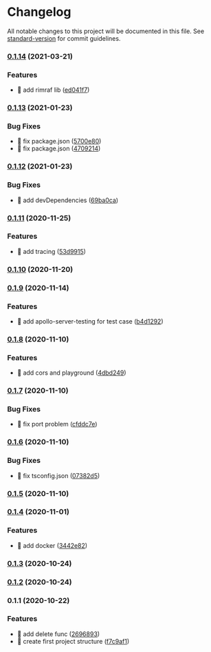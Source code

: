 # Changelog

All notable changes to this project will be documented in this file. See [standard-version](https://github.com/conventional-changelog/standard-version) for commit guidelines.

### [0.1.14](https://github.com/yeukfei02/node-typescript-graphql-playground/compare/v0.1.13...v0.1.14) (2021-03-21)


### Features

* 🎸 add rimraf lib ([ed041f7](https://github.com/yeukfei02/node-typescript-graphql-playground/commit/ed041f742c259bcc64e23285c57f24185308dac8))

### [0.1.13](https://github.com/yeukfei02/node-typescript-graphql-playground/compare/v0.1.12...v0.1.13) (2021-01-23)


### Bug Fixes

* 🐛 fix package.json ([5700e80](https://github.com/yeukfei02/node-typescript-graphql-playground/commit/5700e806e09220f86017647b5f9d983715de6068))
* 🐛 fix package.json ([4709214](https://github.com/yeukfei02/node-typescript-graphql-playground/commit/47092147e970aaeb42fcee9143754e862d4b3995))

### [0.1.12](https://github.com/yeukfei02/node-typescript-graphql-playground/compare/v0.1.11...v0.1.12) (2021-01-23)


### Bug Fixes

* 🐛 add devDependencies ([69ba0ca](https://github.com/yeukfei02/node-typescript-graphql-playground/commit/69ba0ca66b41bd232ae8033727ef652c01b16807))

### [0.1.11](https://github.com/yeukfei02/node-typescript-graphql-playground/compare/v0.1.10...v0.1.11) (2020-11-25)


### Features

* 🎸 add tracing ([53d9915](https://github.com/yeukfei02/node-typescript-graphql-playground/commit/53d99151d0f0b9368c9bf0cfdd49ce345518a635))

### [0.1.10](https://github.com/yeukfei02/node-typescript-graphql-playground/compare/v0.1.9...v0.1.10) (2020-11-20)

### [0.1.9](https://github.com/yeukfei02/node-typescript-graphql-playground/compare/v0.1.8...v0.1.9) (2020-11-14)


### Features

* 🎸 add apollo-server-testing for test case ([b4d1292](https://github.com/yeukfei02/node-typescript-graphql-playground/commit/b4d1292bca73a8ea8432d0c3ede391ec7ebfcf3e))

### [0.1.8](https://github.com/yeukfei02/node-typescript-graphql-playground/compare/v0.1.7...v0.1.8) (2020-11-10)


### Features

* 🎸 add cors and playground ([4dbd249](https://github.com/yeukfei02/node-typescript-graphql-playground/commit/4dbd2493a1eecf98474238e6a294bf58603de121))

### [0.1.7](https://github.com/yeukfei02/node-typescript-graphql-playground/compare/v0.1.6...v0.1.7) (2020-11-10)


### Bug Fixes

* 🐛 fix port problem ([cfddc7e](https://github.com/yeukfei02/node-typescript-graphql-playground/commit/cfddc7e63cd34bb80c08e85d72086add242e03b9))

### [0.1.6](https://github.com/yeukfei02/node-typescript-graphql-playground/compare/v0.1.5...v0.1.6) (2020-11-10)


### Bug Fixes

* 🐛 fix tsconfig.json ([07382d5](https://github.com/yeukfei02/node-typescript-graphql-playground/commit/07382d521357d590b9e40ada8ba9e5dc25efbbc1))

### [0.1.5](https://github.com/yeukfei02/node-typescript-graphql-playground/compare/v0.1.4...v0.1.5) (2020-11-10)

### [0.1.4](https://github.com/yeukfei02/node-typescript-graphql-playground/compare/v0.1.3...v0.1.4) (2020-11-01)


### Features

* 🎸 add docker ([3442e82](https://github.com/yeukfei02/node-typescript-graphql-playground/commit/3442e82de7ac7096b0425a615e3a4af9d49863c4))

### [0.1.3](https://github.com/yeukfei02/node-typescript-graphql-playground/compare/v0.1.2...v0.1.3) (2020-10-24)

### [0.1.2](https://github.com/yeukfei02/node-typescript-graphql-playground/compare/v0.1.1...v0.1.2) (2020-10-24)

### 0.1.1 (2020-10-22)


### Features

* 🎸 add delete func ([2696893](https://github.com/yeukfei02/node-typescript-graphql-playground/commit/26968938d6fdf0a6e665e0584093f184c7f05b8f))
* 🎸 create first project structure ([f7c9af1](https://github.com/yeukfei02/node-typescript-graphql-playground/commit/f7c9af15dc62f61e6bdec3037cfd983491ef7bb9))

